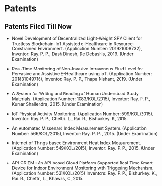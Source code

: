 # Patents

## Patents Filed Till Now

* Novel Development of Decentralized Light-Weight SPV Client for Trustless Blockchain-IoT Assisted e-Healthcare in Resource-Constrained Environment. (Application Number: 201931008732), Inventor: Ray. P. P., Dash Dinesh, De Debashis, 2019. (Under Examination)

* Real-Time Monitoring of Non-Invasive Intravenous Fluid Level for Pervasive and Assistive E-Healthcare using IoT. (Application Number: 201831049716), Inventor: Ray. P. P., Thapa Nishant, 2019. (Under Examination)

* A System for Writing and Reading of Human Understood Study Materials. (Application Number: 1083/KOL/2015), Inventor: Ray. P. P., Kumar Shailendra, 2015. (Under Examination)

* IoT Physical Activity Monitoring. (Application Number: 599/KOL/2015), Inventor: Ray. P. P., Chettri. L., Rai. R., Bishunkey. K, 2015.

* An Automated Missenard Index Measurement System. (Application Number: 566/KOL/2015), Inventor: Ray. P. P. , 2015. (Under Examination) 

* Internet of Things based Environment Heat Index Measurement. (Application Number: 549/KOL/2015), Inventor: Ray. P. P., 2015. (Under Examination)

* API-CRIEM : An API based Cloud Platform Supported Real Time Smart Device for Indoor Environment Monitoring with Triggering Mechanism. (Application Number: 531/KOL/2015) Inventors: Ray. P. P., Bishunkey. K., Rai. R., Chettri, L., Khawas, C, 2015.
